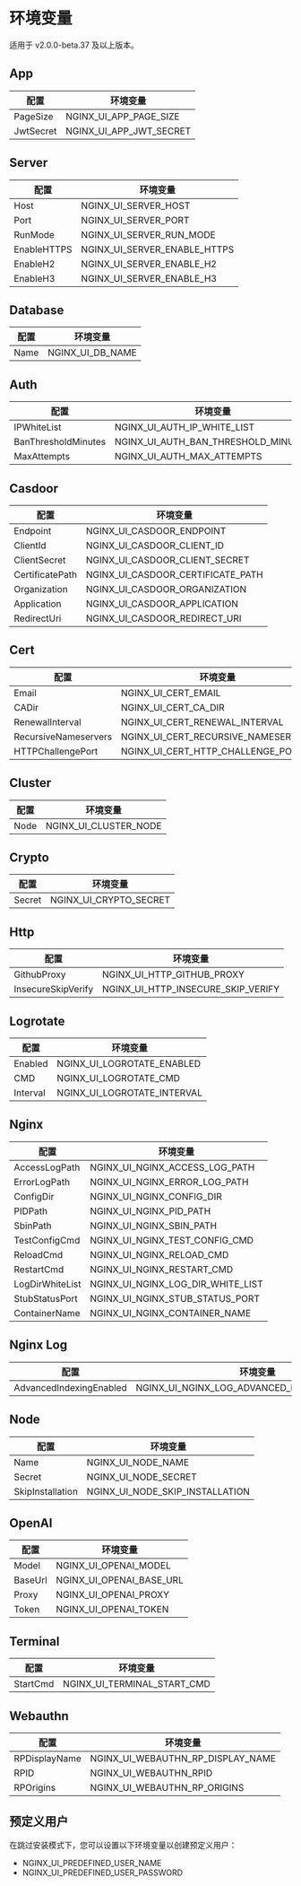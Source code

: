 # 环境变量

适用于 v2.0.0-beta.37 及以上版本。

## App

| 配置        | 环境变量                    |
|-----------|-------------------------|
| PageSize  | NGINX_UI_APP_PAGE_SIZE  |
| JwtSecret | NGINX_UI_APP_JWT_SECRET |

## Server

| 配置        | 环境变量                         |
|-----------|------------------------------|
| Host      | NGINX_UI_SERVER_HOST         |
| Port      | NGINX_UI_SERVER_PORT         |
| RunMode   | NGINX_UI_SERVER_RUN_MODE     |
| EnableHTTPS | NGINX_UI_SERVER_ENABLE_HTTPS |
| EnableH2  | NGINX_UI_SERVER_ENABLE_H2    |
| EnableH3  | NGINX_UI_SERVER_ENABLE_H3    |

## Database

| 配置   | 环境变量             |
|------|------------------|
| Name | NGINX_UI_DB_NAME |

## Auth

| 配置                  | 环境变量                                |
|---------------------|-------------------------------------|
| IPWhiteList         | NGINX_UI_AUTH_IP_WHITE_LIST         |
| BanThresholdMinutes | NGINX_UI_AUTH_BAN_THRESHOLD_MINUTES |
| MaxAttempts         | NGINX_UI_AUTH_MAX_ATTEMPTS          |

## Casdoor

| 配置              | 环境变量                              |
|-----------------|-----------------------------------|
| Endpoint        | NGINX_UI_CASDOOR_ENDPOINT         |
| ClientId        | NGINX_UI_CASDOOR_CLIENT_ID        |
| ClientSecret    | NGINX_UI_CASDOOR_CLIENT_SECRET    |
| CertificatePath | NGINX_UI_CASDOOR_CERTIFICATE_PATH |
| Organization    | NGINX_UI_CASDOOR_ORGANIZATION     |
| Application     | NGINX_UI_CASDOOR_APPLICATION      |
| RedirectUri     | NGINX_UI_CASDOOR_REDIRECT_URI     |

## Cert

| 配置                   | 环境变量                                |
|----------------------|-------------------------------------|
| Email                | NGINX_UI_CERT_EMAIL                 |
| CADir                | NGINX_UI_CERT_CA_DIR                |
| RenewalInterval      | NGINX_UI_CERT_RENEWAL_INTERVAL      |
| RecursiveNameservers | NGINX_UI_CERT_RECURSIVE_NAMESERVERS |
| HTTPChallengePort    | NGINX_UI_CERT_HTTP_CHALLENGE_PORT   |

## Cluster

| 配置   | 环境变量                  |
|------|-----------------------|
| Node | NGINX_UI_CLUSTER_NODE |

## Crypto

| 配置     | 环境变量                   |
|--------|------------------------|
| Secret | NGINX_UI_CRYPTO_SECRET |

## Http

| 配置                 | 环境变量                               |
|--------------------|------------------------------------|
| GithubProxy        | NGINX_UI_HTTP_GITHUB_PROXY         |
| InsecureSkipVerify | NGINX_UI_HTTP_INSECURE_SKIP_VERIFY |

## Logrotate

| 配置       | 环境变量                        |
|----------|-----------------------------|
| Enabled  | NGINX_UI_LOGROTATE_ENABLED  |
| CMD      | NGINX_UI_LOGROTATE_CMD      |
| Interval | NGINX_UI_LOGROTATE_INTERVAL |

## Nginx

| 配置              | 环境变量                              |
|-----------------|-----------------------------------|
| AccessLogPath   | NGINX_UI_NGINX_ACCESS_LOG_PATH    |
| ErrorLogPath    | NGINX_UI_NGINX_ERROR_LOG_PATH     |
| ConfigDir       | NGINX_UI_NGINX_CONFIG_DIR         |
| PIDPath         | NGINX_UI_NGINX_PID_PATH           |
| SbinPath        | NGINX_UI_NGINX_SBIN_PATH          |
| TestConfigCmd   | NGINX_UI_NGINX_TEST_CONFIG_CMD    |
| ReloadCmd       | NGINX_UI_NGINX_RELOAD_CMD         |
| RestartCmd      | NGINX_UI_NGINX_RESTART_CMD        |
| LogDirWhiteList | NGINX_UI_NGINX_LOG_DIR_WHITE_LIST |
| StubStatusPort  | NGINX_UI_NGINX_STUB_STATUS_PORT   |
| ContainerName   | NGINX_UI_NGINX_CONTAINER_NAME     |

## Nginx Log

| 配置                     | 环境变量                                       |
|-------------------------|-----------------------------------------------|
| AdvancedIndexingEnabled | NGINX_UI_NGINX_LOG_ADVANCED_INDEXING_ENABLED |

## Node

| 配置               | 环境变量                            |
|------------------|---------------------------------|
| Name             | NGINX_UI_NODE_NAME              |
| Secret           | NGINX_UI_NODE_SECRET            |
| SkipInstallation | NGINX_UI_NODE_SKIP_INSTALLATION |

## OpenAI

| 配置      | 环境变量                     |
|---------|--------------------------|
| Model   | NGINX_UI_OPENAI_MODEL    |
| BaseUrl | NGINX_UI_OPENAI_BASE_URL |
| Proxy   | NGINX_UI_OPENAI_PROXY    |
| Token   | NGINX_UI_OPENAI_TOKEN    |

## Terminal

| 配置       | 环境变量                        |
|----------|-----------------------------|
| StartCmd | NGINX_UI_TERMINAL_START_CMD |

## Webauthn

| 配置            | 环境变量                              |
|---------------|-----------------------------------|
| RPDisplayName | NGINX_UI_WEBAUTHN_RP_DISPLAY_NAME |
| RPID          | NGINX_UI_WEBAUTHN_RPID            |
| RPOrigins     | NGINX_UI_WEBAUTHN_RP_ORIGINS      |

## 预定义用户

在跳过安装模式下，您可以设置以下环境变量以创建预定义用户：

- NGINX_UI_PREDEFINED_USER_NAME
- NGINX_UI_PREDEFINED_USER_PASSWORD
